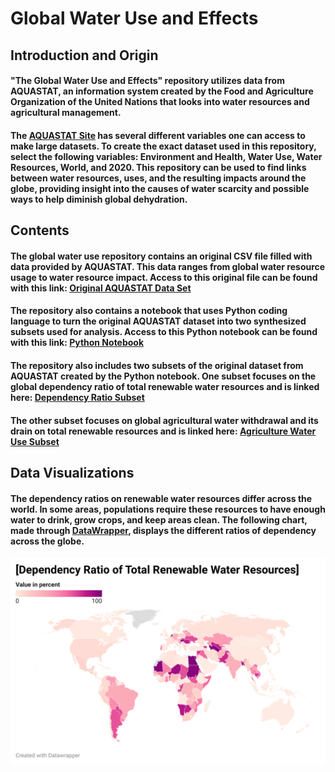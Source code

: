 # **Global Water Use and Effects**
## **Introduction and Origin**
#### "The Global Water Use and Effects" repository utilizes data from AQUASTAT, an information system created by the Food and Agriculture Organization of the United Nations that looks into water resources and agricultural management. 
#### The [AQUASTAT Site](https://data.apps.fao.org/aquastat/?lang=en) has several different variables one can access to make large datasets. To create the exact dataset used in this repository, select the following variables: Environment and Health, Water Use, Water Resources, World, and 2020. This repository can be used to find links between water resources, uses, and the resulting impacts around the globe, providing insight into the causes of water scarcity and possible ways to help diminish global dehydration.
## **Contents**
#### The global water use repository contains an original CSV file filled with data provided by AQUASTAT. This data ranges from global water resource usage to water resource impact. Access to this original file can be found with this link: [Original AQUASTAT Data Set](AquastatOriginalData.csv)
#### The repository also contains a notebook that uses Python coding language to turn the original AQUASTAT dataset into two synthesized subsets used for analysis. Access to this Python notebook can be found with this link: [Python Notebook](PythonNotebook.ipynb)
#### The repository also includes two subsets of the original dataset from AQUASTAT created by the Python notebook. One subset focuses on the global dependency ratio of total renewable water resources and is linked here: [Dependency Ratio Subset](Datasets/dependencyratio.csv) 
#### The other subset focuses on global agricultural water withdrawal and its drain on total renewable resources and is linked here: [Agriculture Water Use Subset](Datasets/agriculturalwater.csv)
## **Data Visualizations**
#### The dependency ratios on renewable water resources differ across the world. In some areas, populations require these resources to have enough water to drink, grow crops, and keep areas clean. The following chart, made through [DataWrapper](https://app.datawrapper.de/select/map), displays the different ratios of dependency across the globe. 
#### ![alt-text](DependencyRatioGraph.png)
